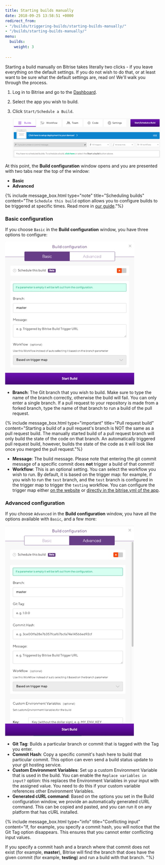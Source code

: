 ```yaml
---
title: Starting builds manually
date: 2018-09-25 13:58:51 +0000
redirect_from:
- "/builds/triggering-builds/starting-builds-manually/"
- "/builds/starting-builds-manually/"
menu:
  builds:
    weight: 3

---
```

Starting a build manually on Bitrise takes literally two clicks - if you leave everything on the default settings. If you do not wish to do that, or at least want to be sure what the default settings are, read on! We'll walk you through the process.

1. Log in to Bitrise and go to the [Dashboard](https://app.bitrise.io/dashboard).
2. Select the app you wish to build.
3. Click `Start/Schedule a Build`.

   ![](/img/start-schedule-build.png)

At this point, the **Build configuration** window opens and you are presented with two tabs near the top of the window:

* **Basic**
* **Advanced**

{% include message_box.html type="note" title="Scheduling builds" content="The `Schedule this build` option allows you to configure builds to be triggered at specific times. Read more in [our guide](/builds/scheduling-builds/)."%}

### Basic configuration

If you choose `Basic` in the **Build configuration** window, you have three options to configure:

![](/img/basic-build-config.jpg)

* **Branch**: The Git branch that you wish to build. Make sure to type the name of the branch correctly, otherwise the build will fail. You can only enter a single branch. If a pull request to your repository is made from a forked branch, type the name of that branch to run a build of the pull request.

{% include message_box.html type="important" title="Pull request build" content="Starting a build of a pull request's branch is NOT the same as a pull request build. The manually started build of a pull request branch will only build the state of the code on that branch. An automatically triggered pull request build, however, builds the state of the code as it will look like once you merged the pull request."%}

* **Message**: The build message. Please note that entering the git commit message of a specific commit does **not** trigger a build of that commit!
* **Workflow**: This is an optional setting. You can select the workflow you wish to run. By default, it is based on the trigger map: for example, if you wish to run the `test` branch, and the `test` branch is configured in the trigger map to trigger the `testing` workflow. You can configure the trigger map either [on the website](/builds/triggering-builds/trigger-code-push) or [directly in the bitrise.yml of the app](/builds/triggering-builds/trigger-map).

### Advanced configuration

If you choose `Advanced` in the **Build configuration** window, you have all the options available with `Basic`, and a few more:

![](/img/build-config-advanced.jpg)

* **Git Tag**: Builds a particular branch or commit that is tagged with the Tag you enter.
* **Commit Hash**: Copy a specific commit's hash here to build that particular commit. This option can even send a build status update to your git hosting service.
* **Custom Environment Variables**: Set up a custom Environment Variable that is used in the build. You can enable the `Replace variables in input?` option: this replaces the Environment Variables in your input with the assigned value. You need to do this if your custom variable references other Environment Variables.
* **Generated cURL command**: Based on the options you set in the Build configuration window, we provide an automatically generated cURL command. This can be copied and pasted, and you can run it on any platform that has cURL installed.

{% include message_box.html type="info" title="Conflicting input" content="If, for example, you specify a commit hash, you will notice that the Git Tag option disappears. This ensures that you cannot enter conflicting input values.

If you specify a commit hash and a branch where that commit does not exist (for example, **master**), Bitrise will find the branch that does have the given commit (for example, **testing**) and run a build with that branch. "%}